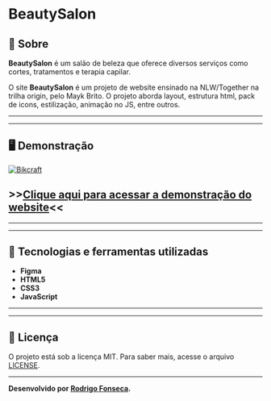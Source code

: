 # BeautySalon



## 📝 Sobre

**BeautySalon** é um salão de beleza que oferece diversos serviços como cortes, tratamentos e terapia capilar.
  
O site **BeautySalon** é um projeto de website ensinado na NLW/Together na trilha origin, pelo Mayk Brito. O projeto aborda layout, estrutura html, pack de icons, estilização, animação no JS, entre outros.

---------
---------


## 🖥️ Demonstração
[![Bikcraft](screencapture-vagalumes-vercel-app-2021-06-26-17_38_44.png "Clique para acessar o projeto")](https://rodrigofonsecag.github.io/beautysalon/ "Clique para acessar o projeto")  

## >>**[Clique aqui para acessar a demonstração do website](https://rodrigofonsecag.github.io/beautysalon/)**<<


----------
----------



## 🚀 Tecnologias e ferramentas utilizadas

- **Figma**
- **HTML5**
- **CSS3**
- **JavaScript**

----
----

## 📝 Licença

O projeto está sob a licença MIT. Para saber mais, acesse o arquivo [LICENSE](https://github.com/RodrigoFonsecaG/bikcraft/blob/main/LICENSE).

---

**Desenvolvido por [Rodrigo Fonseca](https://github.com/RodrigoFonsecaG/).**

